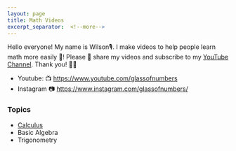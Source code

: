 ```yaml
---
layout: page
title: Math Videos
excerpt_separator:  <!--more-->
---
```


Hello everyone! My name is Wilson🎙️. I make videos to help people learn math more easily 💯! Please 📢 share my videos and subscribe to my <a href="https://www.youtube.com/glassofnumbers" target="_blank">YouTube Channel</a>. Thank you! 🙏🏼

- Youtube: 📺 <a href="https://www.youtube.com/glassofnumbers" target="_blank">https://www.youtube.com/glassofnumbers</a>
- Instagram 📷 <a href="https://www.instagram.com/glassofnumbers/" target="_blank">https://www.instagram.com/glassofnumbers/</a>





### Topics

- [Calculus](calculus.html)
- Basic Algebra
- Trigonometry 



